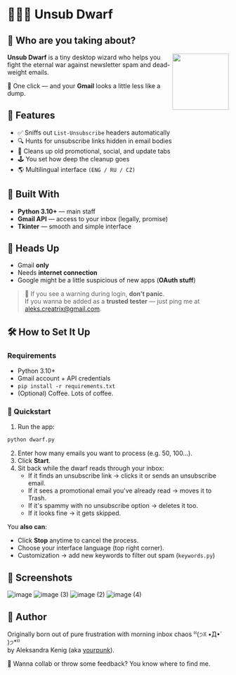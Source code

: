 # 🧙🏻‍♂️ Unsub Dwarf

## 🤔 Who are you taking about?
<img src="https://github.com/user-attachments/assets/53726f02-43a3-4f52-bc64-9d591285ef60" align="right" width="128">

**Unsub Dwarf** is a tiny desktop wizard who helps you fight the eternal war against newsletter spam and dead-weight emails.  

💫 One click — and your **Gmail** looks a little less like a dump.

## 🫧 Features

- ✅ Sniffs out `List-Unsubscribe` headers automatically
- 🔍 Hunts for unsubscribe links hidden in email bodies
- 🧹 Cleans up old promotional, social, and update tabs
- 🕹️ You set how deep the cleanup goes
- 🌎 Multilingual interface `(ENG / RU / CZ)`

## 🧰 Built With
- **Python 3.10+** — main staff
- **Gmail API** — access to your inbox (legally, promise)
- **Tkinter** — smooth and simple interface

## 🔐 Heads Up

- Gmail **only**
- Needs **internet connection**
- Google might be a little suspicious of new apps (**OAuth stuff**)
> 💬 If you see a warning during login, **don’t panic**.<br>  If you wanna be added as a **trusted tester** — just ping me at  [aleks.creatrix@gmail.com](mailto:aleks.creatrix@gmail.com). 

## 🛠️ How to Set It Up

### Requirements
- Python 3.10+
- Gmail account + API credentials
- `pip install -r requirements.txt`
- (Optional) Coffee. Lots of coffee.

### 🦾 Quickstart

1. Run the app:
```bash
python dwarf.py
```
2. Enter how many emails you want to process (e.g. 50, 100...).
3. Click **Start**.
4. Sit back while the dwarf reads through your inbox:
   - If it finds an unsubscribe link → clicks it or sends an unsubscribe email.
   - If it sees a promotional email you've already read → moves it to Trash.
   - If it's spammy with no unsubscribe option → deletes it too.
   - If it looks fine → it gets skipped.

You **also can**:
- Click **Stop** anytime to cancel the process.
- Choose your interface language (top right corner).
- Customization -> add new keywords to filter out spam (`keywords.py`)
  
## 👀 Screenshots
![image](https://github.com/user-attachments/assets/b0b7da4f-8389-4e0a-a49a-4275470a5ee3)
![image (3)](https://github.com/user-attachments/assets/15ef1350-c418-4705-94d9-b4755674feb8)
![image (2)](https://github.com/user-attachments/assets/c10f7fe2-cdee-472f-80f3-7680a6e1d40a)
![image (4)](https://github.com/user-attachments/assets/074965db-8373-49f4-aa95-5769c3e2a548)

## 👤 Author
Originally born out of pure frustration with morning inbox chaos ⁽⁽(੭ꐦ •̀Д•́ )੭*⁾⁾ <br>
by Aleksandra Kenig (aka [yourpunk](https://github.com/yourpunk)). 

💌 Wanna collab or throw some feedback? You know where to find me.


